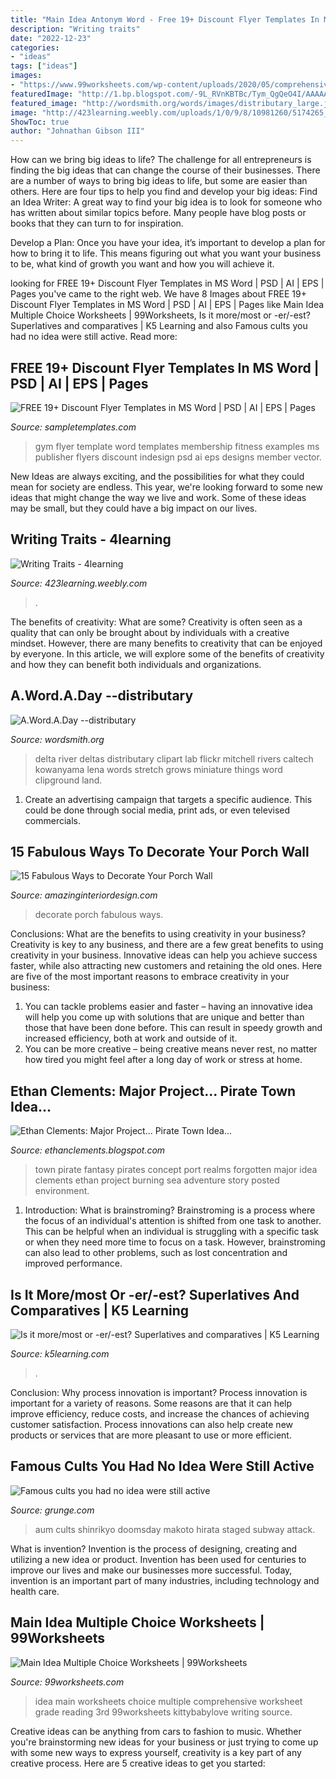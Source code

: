 ```yaml
---
title: "Main Idea Antonym Word - Free 19+ Discount Flyer Templates In Ms Word"
description: "Writing traits"
date: "2022-12-23"
categories:
- "ideas"
tags: ["ideas"]
images:
- "https://www.99worksheets.com/wp-content/uploads/2020/05/comprehensive_main_idea_worksheets_4.jpg"
featuredImage: "http://1.bp.blogspot.com/-9L_RVnKBTBc/Tym_QgQeO4I/AAAAAAAADA0/Q4-0KfIghpY/s1600/pirate_town_08.bmp"
featured_image: "http://wordsmith.org/words/images/distributary_large.jpg"
image: "http://423learning.weebly.com/uploads/1/0/9/8/10981260/5174265_orig.jpg?261"
ShowToc: true
author: "Johnathan Gibson III"
---
```



How can we bring big ideas to life?
The challenge for all entrepreneurs is finding the big ideas that can change the course of their businesses. There are a number of ways to bring big ideas to life, but some are easier than others. Here are four tips to help you find and develop your big ideas:
Find an Idea Writer: A great way to find your big idea is to look for someone who has written about similar topics before. Many people have blog posts or books that they can turn to for inspiration.

Develop a Plan: Once you have your idea, it’s important to develop a plan for how to bring it to life. This means figuring out what you want your business to be, what kind of growth you want and how you will achieve it.

	

		
looking for FREE 19+ Discount Flyer Templates in MS Word | PSD | AI | EPS | Pages you've came to the right web. We have 8 Images about FREE 19+ Discount Flyer Templates in MS Word | PSD | AI | EPS | Pages like Main Idea Multiple Choice Worksheets | 99Worksheets, Is it more/most or -er/-est? Superlatives and comparatives | K5 Learning and also Famous cults you had no idea were still active. Read more:
		
    
## FREE 19+ Discount Flyer Templates In MS Word | PSD | AI | EPS | Pages

<img loading=lazy src="https://images.sampletemplates.com/wp-content/uploads/2016/04/Gym-Member.jpg" onerror="this.onerror=null;this.src='https://tse3.mm.bing.net/th?id=OIP.n9eU-Il8rN3skhxTzUpZTwAAAA&amp;pid=15.1';" alt="FREE 19+ Discount Flyer Templates in MS Word | PSD | AI | EPS | Pages">

_Source: sampletemplates.com_

>gym flyer template word templates membership fitness examples ms publisher flyers discount indesign psd ai eps designs member vector. 

	

New Ideas are always exciting, and the possibilities for what they could mean for society are endless. This year, we're looking forward to some new ideas that might change the way we live and work. Some of these ideas may be small, but they could have a big impact on our lives.

    
## Writing Traits - 4learning

<img loading=lazy src="http://423learning.weebly.com/uploads/1/0/9/8/10981260/5174265_orig.jpg?261" onerror="this.onerror=null;this.src='https://tse1.mm.bing.net/th?id=OIP.6BuKJymKChQdrHbXjdsVQAHaJl&amp;pid=15.1';" alt="Writing Traits - 4learning">

_Source: 423learning.weebly.com_

>. 

	

The benefits of creativity: What are some?
Creativity is often seen as a quality that can only be brought about by individuals with a creative mindset. However, there are many benefits to creativity that can be enjoyed by everyone. In this article, we will explore some of the benefits of creativity and how they can benefit both individuals and organizations.

    
## A.Word.A.Day --distributary

<img loading=lazy src="http://wordsmith.org/words/images/distributary_large.jpg" onerror="this.onerror=null;this.src='https://tse3.mm.bing.net/th?id=OIP.awlmSFDZYo7exeCewYOT2gHaFj&amp;pid=15.1';" alt="A.Word.A.Day --distributary">

_Source: wordsmith.org_

>delta river deltas distributary clipart lab flickr mitchell rivers caltech kowanyama lena words stretch grows miniature things word clipground land. 

	

1. Create an advertising campaign that targets a specific audience. This could be done through social media, print ads, or even televised commercials.

    
## 15 Fabulous Ways To Decorate Your Porch Wall

<img loading=lazy src="https://www.amazinginteriordesign.com/wp-content/uploads/2017/08/15-Fabulous-Ways-to-Decorate-Your-Porch-Wall-fi.jpg" onerror="this.onerror=null;this.src='https://tse4.mm.bing.net/th?id=OIP.cDxFGk8bqlzOnnhj47YjiwHaKP&amp;pid=15.1';" alt="15 Fabulous Ways to Decorate Your Porch Wall">

_Source: amazinginteriordesign.com_

>decorate porch fabulous ways. 

	

Conclusions: What are the benefits to using creativity in your business?
Creativity is key to any business, and there are a few great benefits to using creativity in your business. Innovative ideas can help you achieve success faster, while also attracting new customers and retaining the old ones. Here are five of the most important reasons to embrace creativity in your business: 

1. You can tackle problems easier and faster – having an innovative idea will help you come up with solutions that are unique and better than those that have been done before. This can result in speedy growth and increased efficiency, both at work and outside of it. 
2. You can be more creative – being creative means never rest, no matter how tired you might feel after a long day of work or stress at home.

    
## Ethan Clements: Major Project... Pirate Town Idea...

<img loading=lazy src="http://1.bp.blogspot.com/-9L_RVnKBTBc/Tym_QgQeO4I/AAAAAAAADA0/Q4-0KfIghpY/s1600/pirate_town_08.bmp" onerror="this.onerror=null;this.src='https://tse3.mm.bing.net/th?id=OIP.nWtlAWUnZZScbATD-9bPSAHaEv&amp;pid=15.1';" alt="Ethan Clements: Major Project... Pirate Town Idea...">

_Source: ethanclements.blogspot.com_

>town pirate fantasy pirates concept port realms forgotten major idea clements ethan project burning sea adventure story posted environment. 

	

1. Introduction: What is brainstroming?
Brainstroming is a process where the focus of an individual's attention is shifted from one task to another. This can be helpful when an individual is struggling with a specific task or when they need more time to focus on a task. However, brainstroming can also lead to other problems, such as lost concentration and improved performance.

    
## Is It More/most Or -er/-est? Superlatives And Comparatives | K5 Learning

<img loading=lazy src="https://www.k5learning.com/blogimages/er-est-or-more-most.png" onerror="this.onerror=null;this.src='https://tse1.mm.bing.net/th?id=OIP.00xaPdfxZQjpJ8tQ04RaBAHaLH&amp;pid=15.1';" alt="Is it more/most or -er/-est? Superlatives and comparatives | K5 Learning">

_Source: k5learning.com_

>. 

	

Conclusion: Why process innovation is important?
Process innovation is important for a variety of reasons. Some reasons are that it can help improve efficiency, reduce costs, and increase the chances of achieving customer satisfaction. Process innovations can also help create new products or services that are more pleasant to use or more efficient.

    
## Famous Cults You Had No Idea Were Still Active

<img loading=lazy src="https://img2.grunge.com/img/gallery/famous-cults-you-had-no-idea-were-still-active/aum-shinrikyo.jpg" onerror="this.onerror=null;this.src='https://tse1.mm.bing.net/th?id=OIP.JYft0GnFS-Os1kEA93f8ZAHaEK&amp;pid=15.1';" alt="Famous cults you had no idea were still active">

_Source: grunge.com_

>aum cults shinrikyo doomsday makoto hirata staged subway attack. 

	

What is invention?
Invention is the process of designing, creating and utilizing a new idea or product. Invention has been used for centuries to improve our lives and make our businesses more successful. Today, invention is an important part of many industries, including technology and health care.

    
## Main Idea Multiple Choice Worksheets | 99Worksheets

<img loading=lazy src="https://www.99worksheets.com/wp-content/uploads/2020/05/comprehensive_main_idea_worksheets_4.jpg" onerror="this.onerror=null;this.src='https://tse3.mm.bing.net/th?id=OIP.0l6hzt8OTaZGROGr34mNLwHaKi&amp;pid=15.1';" alt="Main Idea Multiple Choice Worksheets | 99Worksheets">

_Source: 99worksheets.com_

>idea main worksheets choice multiple comprehensive worksheet grade reading 3rd 99worksheets kittybabylove writing source. 

	

Creative ideas can be anything from cars to fashion to music. Whether you're brainstorming new ideas for your business or just trying to come up with some new ways to express yourself, creativity is a key part of any creative process. Here are 5 creative ideas to get you started:

